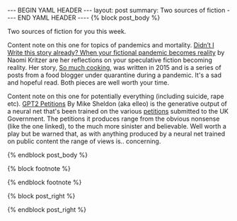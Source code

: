--- BEGIN YAML HEADER ---
layout: post
summary: Two sources of fiction
---- END YAML HEADER ----
{% block post_body %}

Two sources of fiction for you this week.

Content note on this one for topics of pandemics and mortality. [Didn’t I Write this story already? When your fictional pandemic becomes reality](https://www.tor.com/2020/04/14/didnt-i-write-this-story-already-when-your-fictional-pandemic-becomes-reality/) by Naomi Kritzer are her reflections on your speculative fiction becoming reality. Her story, [So much cooking](http://clarkesworldmagazine.com/kritzer_11_15/), was written in 2015 and is a series of posts from a food blogger under quarantine during a pandemic. It's a sad and hopeful read. Both pieces are well worth your time.

Content note on this one for potentially everything (including suicide, rape etc). [GPT2 Petitions](https://elleo.github.io/petition_generator/#379) By Mike Sheldon (aka elleo) is the generative output of a neural net that's been trained on the various [petitions](https://petition.parliament.uk/petitions/) submitted to the UK Government. The petitions it produces range from the obvious nonsense (like the one linked), to the much more sinister and believable. Well worth a play but be warned that, as with anything produced by a neural net trained on public content the range of views is.. concerning.

{% endblock post_body %}

{% block footnote %}

{% endblock footnote %}

{% block post_right %}

{% endblock post_right %}
